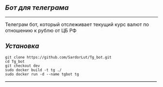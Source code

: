 <h2 style="font-style:italic"><span style="font-size:22px"><strong>Бот для телеграма</strong></span></h2>

<hr />
<p><span style="font-size:16px">Телеграм бот, который отслеживает текущий курс валют по отношению к рублю от ЦБ РФ</span></p>

<h2 style="font-style:italic"><strong>Установка</strong></h2>

<table border="1" cellpadding="1" cellspacing="1" dir="ltr" style="width:500px">

    git clone https://github.com/SardorLut/Tg_bot.git
    cd Tg_bot
    git checkout dev
    sudo docker build -t tg ./
    sudo docker run -d --name tgbot tg
</table>
